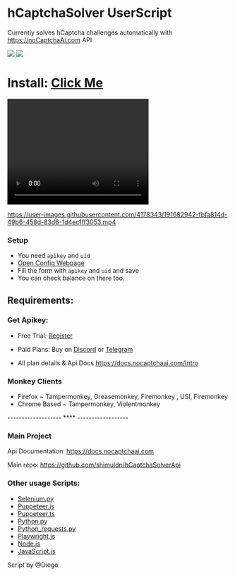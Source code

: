 # hCaptchaSolver UserScript
Currently solves hCaptcha challenges automatically with https://noCaptchaAi.com API
<p>
<a href="https://t.me/noCaptchaAi" target="_blank"><img src="https://img.shields.io/badge/Telegram-2CA5E0?style=for-the-badge&logo=telegram&logoColor=white"></a>
<a href="https://discord.gg/E7FfzhZqzA" target="_blank"><img src="https://img.shields.io/badge/Discord-7289DA?style=for-the-badge&logo=discord&logoColor=white"></a>
</p>

# Install: [Click Me](https://github.com/noCaptchaAi/hCaptchaSolver.user.js/raw/main/hCaptchaSolver.user.js)

<video width="320" height="240" controls>
  <source src="https://user-images.githubusercontent.com/4178343/191682942-fbfa814d-49b6-458d-83d6-1d4ec1ff3053.mp4" type="video/mp4">
</video>

https://user-images.githubusercontent.com/4178343/191682942-fbfa814d-49b6-458d-83d6-1d4ec1ff3053.mp4



### Setup

- You need `apikey` and `uid`
- [Open Config Webpage](https://config.nocaptchaai.com/)
- Fill the form with `apikey` and `uid` and save
- You can check balance on there too.



## Requirements:

### Get Apikey:

- Free Trial: [Register](https://nocaptchaai.com/register) 

- Paid Plans:  Buy on [Discord](https://discord.gg/E7FfzhZqzA) or [Telegram](https://t.me/noCaptchaAi)
 * All plan details & Api Docs https://docs.nocaptchaai.com/Intro

### Monkey Clients
 * Firefox ~ Tampermonkey, Greasemonkey, Firemonkey , USI, Firemonkey
 * Chrome Based ~ Tampermonkey, Violentmonkey




------------------- **** ------------------

### Main Project
Api Documentation: https://docs.nocaptchaai.com

Main repo: https://github.com/shimuldn/hCaptchaSolverApi

### Other usage Scripts:
- [Selenium.py](https://github.com/shimuldn/hCaptchaSolverApi/blob/main/usage_examples/example-selenium.py)
- [Puppeteer.js](https://github.com/shimuldn/hCaptchaSolverApi/blob/main/usage_examples/puppeteer.js)
- [Puppeteer.ts](https://github.com/shimuldn/hCaptchaSolverApi/blob/main/usage_examples/puppeteer.ts)
- [Python.py](https://github.com/shimuldn/hCaptchaSolverApi/blob/main/usage_examples/example2.py)
- [Python_requests.py](https://github.com/shimuldn/hCaptchaSolverApi/blob/main/usage_examples/python_requests.py)
- [Playwright.js](https://github.com/shimuldn/hCaptchaSolverApi/blob/main/usage_examples/playwright.js)
- [Node.js](https://github.com/shimuldn/hCaptchaSolverApi/blob/main/usage_examples/node.js)
- [JavaScript.js](https://github.com/shimuldn/hCaptchaSolverApi/blob/main/usage_examples/javascript.js)

Script by @Diego
